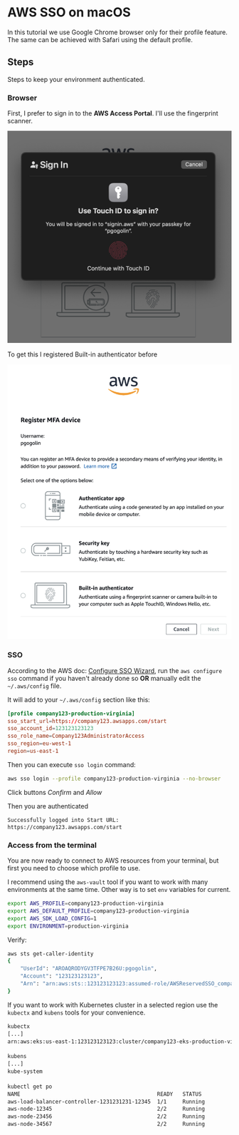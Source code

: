 # AWS SSO on macOS

In this tutorial we use Google Chrome browser only for their profile feature. The same can be achieved with Safari using the default profile.

## Steps

Steps to keep your environment authenticated.


### Browser

First, I prefer to sign in to the **AWS Access Portal**. I'll use the fingerprint scanner.

![MFA](image.png)

To get this I registered Built-in authenticator before

![Register MFA](image-1.png)


### SSO

According to the AWS doc: [Configure SSO Wizard](https://docs.aws.amazon.com/cli/latest/userguide/cli-configure-sso.html#cli-configure-sso-configure), run the `aws configure sso` command if you haven't already done so **OR** manually edit the `~/.aws/config` file.


It will add to your `~/.aws/config` section like this:
```conf
[profile company123-production-virginia]
sso_start_url=https://company123.awsapps.com/start
sso_account_id=123123123123
sso_role_name=Company123AdministratorAccess
sso_region=eu-west-1
region=us-east-1
```

Then you can execute `sso login` command:
```sh
aws sso login --profile company123-production-virginia --no-browser
```
Click buttons *Confirm* and *Allow* 

Then you are authenticated

```
Successfully logged into Start URL: https://company123.awsapps.com/start
```

### Access from the terminal

You are now ready to connect to AWS resources from your terminal, but first you need to choose which profile to use. 

I recommend using the `aws-vault` tool if you want to work with many environments at the same time. Other way is to set `env` variables for current.

```sh
export AWS_PROFILE=company123-production-virginia                                   
export AWS_DEFAULT_PROFILE=company123-production-virginia
export AWS_SDK_LOAD_CONFIG=1
export ENVIRONMENT=production-virginia
```

Verify:
```sh
aws sts get-caller-identity
{
    "UserId": "AROAQRODYGV3TFPE7B26U:pgogolin",
    "Account": "123123123123",
    "Arn": "arn:aws:sts::123123123123:assumed-role/AWSReservedSSO_company123AdministratorAccess_cb123123123123cc/pgogolin"
}
```

If you want to work with Kubernetes cluster in a selected region use the `kubectx` and `kubens` tools for your convenience.

```sh
kubectx                                                              
[...]
arn:aws:eks:us-east-1:123123123123:cluster/company123-eks-production-virginia

kubens 
[...]
kube-system

kubectl get po                                        
NAME                                           READY   STATUS 
aws-load-balancer-controller-1231231231-12345  1/1     Running
aws-node-12345                                 2/2     Running
aws-node-23456                                 2/2     Running
aws-node-34567                                 2/2     Running
```


